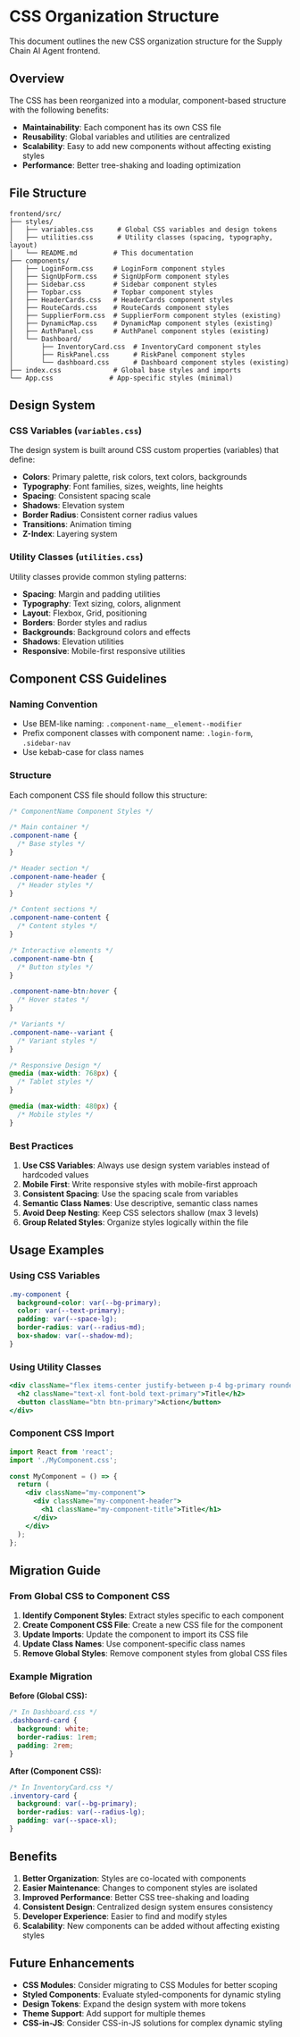 # CSS Organization Structure

This document outlines the new CSS organization structure for the Supply Chain AI Agent frontend.

## Overview

The CSS has been reorganized into a modular, component-based structure with the following benefits:

- **Maintainability**: Each component has its own CSS file
- **Reusability**: Global variables and utilities are centralized
- **Scalability**: Easy to add new components without affecting existing styles
- **Performance**: Better tree-shaking and loading optimization

## File Structure

```
frontend/src/
├── styles/
│   ├── variables.css      # Global CSS variables and design tokens
│   ├── utilities.css      # Utility classes (spacing, typography, layout)
│   └── README.md         # This documentation
├── components/
│   ├── LoginForm.css     # LoginForm component styles
│   ├── SignUpForm.css    # SignUpForm component styles
│   ├── Sidebar.css       # Sidebar component styles
│   ├── Topbar.css        # Topbar component styles
│   ├── HeaderCards.css   # HeaderCards component styles
│   ├── RouteCards.css    # RouteCards component styles
│   ├── SupplierForm.css  # SupplierForm component styles (existing)
│   ├── DynamicMap.css    # DynamicMap component styles (existing)
│   ├── AuthPanel.css     # AuthPanel component styles (existing)
│   └── Dashboard/
│       ├── InventoryCard.css  # InventoryCard component styles
│       ├── RiskPanel.css      # RiskPanel component styles
│       └── dashboard.css      # Dashboard component styles (existing)
├── index.css             # Global base styles and imports
└── App.css              # App-specific styles (minimal)
```

## Design System

### CSS Variables (`variables.css`)

The design system is built around CSS custom properties (variables) that define:

- **Colors**: Primary palette, risk colors, text colors, backgrounds
- **Typography**: Font families, sizes, weights, line heights
- **Spacing**: Consistent spacing scale
- **Shadows**: Elevation system
- **Border Radius**: Consistent corner radius values
- **Transitions**: Animation timing
- **Z-Index**: Layering system

### Utility Classes (`utilities.css`)

Utility classes provide common styling patterns:

- **Spacing**: Margin and padding utilities
- **Typography**: Text sizing, colors, alignment
- **Layout**: Flexbox, Grid, positioning
- **Borders**: Border styles and radius
- **Backgrounds**: Background colors and effects
- **Shadows**: Elevation utilities
- **Responsive**: Mobile-first responsive utilities

## Component CSS Guidelines

### Naming Convention

- Use BEM-like naming: `.component-name__element--modifier`
- Prefix component classes with component name: `.login-form`, `.sidebar-nav`
- Use kebab-case for class names

### Structure

Each component CSS file should follow this structure:

```css
/* ComponentName Component Styles */

/* Main container */
.component-name {
  /* Base styles */
}

/* Header section */
.component-name-header {
  /* Header styles */
}

/* Content sections */
.component-name-content {
  /* Content styles */
}

/* Interactive elements */
.component-name-btn {
  /* Button styles */
}

.component-name-btn:hover {
  /* Hover states */
}

/* Variants */
.component-name--variant {
  /* Variant styles */
}

/* Responsive Design */
@media (max-width: 768px) {
  /* Tablet styles */
}

@media (max-width: 480px) {
  /* Mobile styles */
}
```

### Best Practices

1. **Use CSS Variables**: Always use design system variables instead of hardcoded values
2. **Mobile First**: Write responsive styles with mobile-first approach
3. **Consistent Spacing**: Use the spacing scale from variables
4. **Semantic Class Names**: Use descriptive, semantic class names
5. **Avoid Deep Nesting**: Keep CSS selectors shallow (max 3 levels)
6. **Group Related Styles**: Organize styles logically within the file

## Usage Examples

### Using CSS Variables

```css
.my-component {
  background-color: var(--bg-primary);
  color: var(--text-primary);
  padding: var(--space-lg);
  border-radius: var(--radius-md);
  box-shadow: var(--shadow-md);
}
```

### Using Utility Classes

```jsx
<div className="flex items-center justify-between p-4 bg-primary rounded-lg shadow-md">
  <h2 className="text-xl font-bold text-primary">Title</h2>
  <button className="btn btn-primary">Action</button>
</div>
```

### Component CSS Import

```jsx
import React from 'react';
import './MyComponent.css';

const MyComponent = () => {
  return (
    <div className="my-component">
      <div className="my-component-header">
        <h1 className="my-component-title">Title</h1>
      </div>
    </div>
  );
};
```

## Migration Guide

### From Global CSS to Component CSS

1. **Identify Component Styles**: Extract styles specific to each component
2. **Create Component CSS File**: Create a new CSS file for the component
3. **Update Imports**: Update the component to import its CSS file
4. **Update Class Names**: Use component-specific class names
5. **Remove Global Styles**: Remove component styles from global CSS files

### Example Migration

**Before (Global CSS):**
```css
/* In Dashboard.css */
.dashboard-card {
  background: white;
  border-radius: 1rem;
  padding: 2rem;
}
```

**After (Component CSS):**
```css
/* In InventoryCard.css */
.inventory-card {
  background: var(--bg-primary);
  border-radius: var(--radius-lg);
  padding: var(--space-xl);
}
```

## Benefits

1. **Better Organization**: Styles are co-located with components
2. **Easier Maintenance**: Changes to component styles are isolated
3. **Improved Performance**: Better CSS tree-shaking and loading
4. **Consistent Design**: Centralized design system ensures consistency
5. **Developer Experience**: Easier to find and modify styles
6. **Scalability**: New components can be added without affecting existing styles

## Future Enhancements

- **CSS Modules**: Consider migrating to CSS Modules for better scoping
- **Styled Components**: Evaluate styled-components for dynamic styling
- **Design Tokens**: Expand the design system with more tokens
- **Theme Support**: Add support for multiple themes
- **CSS-in-JS**: Consider CSS-in-JS solutions for complex dynamic styling
